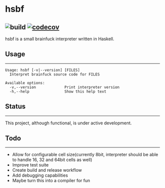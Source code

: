 # hsbf
![build](https://github.com/leonardoarroyo/hsbf/actions/workflows/test.yml/badge.svg)
[![codecov](https://codecov.io/gh/leonardoarroyo/hsbf/branch/master/graph/badge.svg?token=D6I4MOV4US)](https://codecov.io/gh/leonardoarroyo/hsbf)
----
hsbf is a small brainfuck interpreter written in Haskell.

## Usage
----------
```
Usage: hsbf [-v|--version] [FILES]
  Interpret brainfuck source code for FILES

Available options:
  -v,--version             Print interpreter version
  -h,--help                Show this help text
```

## Status
----------
This project, although functional, is under active development.

## Todo
----------
* Allow for configurable cell size(currently 8bit, interpreter should be able to handle 16, 32 and 64bit cells as well)
* Improve test suite
* Create build and release workflow
* Add debugging capabilities
* Maybe turn this into a compiler for fun
